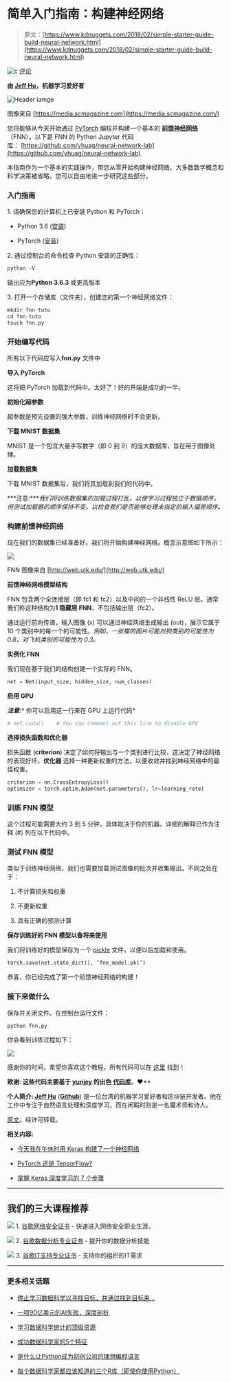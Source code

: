 # 简单入门指南：构建神经网络

> 原文：[https://www.kdnuggets.com/2018/02/simple-starter-guide-build-neural-network.html](https://www.kdnuggets.com/2018/02/simple-starter-guide-build-neural-network.html)

![c](../Images/3d9c022da2d331bb56691a9617b91b90.png) [评论](#comments)

**由 [Jeff Hu](https://www.linkedin.com/in/yaochiehhu/)，机器学习爱好者**

![Header iamge](../Images/fc4c11c0a8e72faaf2ca753224789de7.png)

图像来自 [https://media.scmagazine.com](https://media.scmagazine.com/)

您将能够从今天开始通过 [PyTorch](http://pytorch.org/) 编程并构建一个基本的 [**前馈神经网络**](https://brilliant.org/wiki/feedforward-neural-networks/)（FNN）。以下是 FNN 的 Python Jupyter 代码库： [https://github.com/yhuag/neural-network-lab](https://github.com/yhuag/neural-network-lab)

本指南作为一个基本的实践操作，带您从零开始构建神经网络。大多数数学概念和科学决策被省略。您可以自由地进一步研究这些部分。

### 入门指南

1\. 请确保您的计算机上已安装 Python 和 PyTorch：

+   Python 3.6 ([安装](https://www.python.org/downloads/))

+   PyTorch ([安装](http://pytorch.org/))

2\. 通过控制台的命令检查 Python 安装的正确性：

```py
python -V
```

输出应为**Python 3.6.3** 或更高版本

3\. 打开一个存储库（文件夹），创建您的第一个神经网络文件：

```py
mkdir fnn-tuto
cd fnn-tuto
touch fnn.py
```

### 开始编写代码

所有以下代码应写入**fnn.py** 文件中

**导入 PyTorch**

这将把 PyTorch 加载到代码中。太好了！好的开端是成功的一半。

**初始化超参数**

超参数是预先设置的强大参数，训练神经网络时不会更新。

**下载 MNIST 数据集**

MNIST 是一个包含大量手写数字（即 0 到 9）的庞大数据库，旨在用于图像处理。

**加载数据集**

下载 MNIST 数据集后，我们将其加载到我们的代码中。

***注意:****我们将训练数据集的加载过程打乱，以使学习过程独立于数据顺序，但测试加载器的顺序保持不变，以检查我们是否能够处理未指定的输入偏差顺序。*

### 构建前馈神经网络

现在我们的数据集已经准备好。我们将开始构建神经网络。概念示意图如下所示：

![](../Images/5aa5e0ecf1e76a49324c6da5ec93a9c9.png)

FNN 图像来自 [http://web.utk.edu/](http://web.utk.edu/)

**前馈神经网络模型结构**

FNN 包含两个全连接层（即 fc1 和 fc2）以及中间的一个非线性 ReLU 层。通常我们称这种结构为**1 隐藏层 FNN**，不包括输出层（fc2）。

通过运行前向传递，输入图像 (x) 可以通过神经网络生成输出 (out)，展示它属于 10 个类别中的每一个的可能性。*例如，一张猫的图片可能对狗类别的可能性为 0.8，对飞机类别的可能性为 0.3。*

**实例化 FNN**

我们现在基于我们的结构创建一个实际的 FNN。

```py
net = Net(input_size, hidden_size, num_classes)
```

**启用 GPU**

***注意:**** 你可以启用这一行来在 GPU 上运行代码*

```py
# net.cuda()    # You can comment out this line to disable GPU
```

**选择损失函数和优化器**

损失函数 (**criterion**) 决定了如何将输出与一个类别进行比较，这决定了神经网络的表现好坏。**优化器** 选择一种更新权重的方法，以便收敛并找到神经网络中的最佳权重。

```py
criterion = nn.CrossEntropyLoss()
optimizer = torch.optim.Adam(net.parameters(), lr=learning_rate)
```

### 训练 FNN 模型

这个过程可能需要大约 3 到 5 分钟，具体取决于你的机器。详细的解释已作为注释 (#) 列在以下代码中。

### 测试 FNN 模型

类似于训练神经网络，我们也需要加载测试图像的批次并收集输出。不同之处在于：

1.  不计算损失和权重

1.  不更新权重

1.  具有正确的预测计算

**保存训练好的 FNN 模型以备将来使用**

我们将训练好的模型保存为一个 [pickle](https://wiki.python.org/moin/UsingPickle) 文件，以便以后加载和使用。

```py
torch.save(net.state_dict(), ‘fnn_model.pkl’)
```

恭喜，你已经完成了第一个前馈神经网络的构建！

### 接下来做什么

保存并关闭文件。在控制台运行文件：

```py
python fnn.py
```

你会看到训练过程如下：

![](../Images/1253e956ebdc7cdfcde3b4a47fa3af04.png)

感谢你的时间，希望你喜欢这个教程。所有代码可以在 [这里](https://github.com/yhuag/neural-network-lab/blob/master/Feedforward%20Neural%20Network.ipynb) 找到！

**致谢: 这些代码主要基于 [**yunjey**](https://github.com/yunjey) 的出色 [**代码库**](https://github.com/yunjey/pytorch-tutorial/blob/master/tutorials/02-intermediate/generative_adversarial_network/main.py)**。❤**

**个人简介: [Jeff Hu](https://www.linkedin.com/in/yaochiehhu/)** (**[Github](https://yhuag.github.io/)**) 是一位台湾的机器学习爱好者和区块链开发者。他在工作中专注于自然语言处理和深度学习，而在闲暇时则是一名魔术师和诗人。

[原文](https://towardsdatascience.com/a-simple-starter-guide-to-build-a-neural-network-3c2cf07b8d7c)。经许可转载。

**相关内容:**

+   [今天我在午休时用 Keras 构建了一个神经网络](/2017/12/today-built-neural-network-during-lunch-break-keras.html)

+   [PyTorch 还是 TensorFlow?](/2017/08/pytorch-tensorflow.html)

+   [掌握 Keras 深度学习的 7 个步骤](/2017/10/seven-steps-deep-learning-keras.html)

* * *

## 我们的三大课程推荐

![](../Images/0244c01ba9267c002ef39d4907e0b8fb.png) 1. [谷歌网络安全证书](https://www.kdnuggets.com/google-cybersecurity) - 快速进入网络安全职业生涯。

![](../Images/e225c49c3c91745821c8c0368bf04711.png) 2\. [谷歌数据分析专业证书](https://www.kdnuggets.com/google-data-analytics) - 提升你的数据分析技能

![](../Images/0244c01ba9267c002ef39d4907e0b8fb.png) 3\. [谷歌IT支持专业证书](https://www.kdnuggets.com/google-itsupport) - 支持你的组织的IT需求

* * *

### 更多相关话题

+   [停止学习数据科学以寻找目标，并通过找到目标来…](https://www.kdnuggets.com/2021/12/stop-learning-data-science-find-purpose.html)

+   [一项90亿美元的AI失败，深度剖析](https://www.kdnuggets.com/2021/12/9b-ai-failure-examined.html)

+   [学习数据科学统计的顶级资源](https://www.kdnuggets.com/2021/12/springboard-top-resources-learn-data-science-statistics.html)

+   [成功数据科学家的5个特征](https://www.kdnuggets.com/2021/12/5-characteristics-successful-data-scientist.html)

+   [是什么让Python成为初创公司的理想编程语言](https://www.kdnuggets.com/2021/12/makes-python-ideal-programming-language-startups.html)

+   [每个数据科学家都应该知道的三个R库（即使你使用Python）](https://www.kdnuggets.com/2021/12/three-r-libraries-every-data-scientist-know-even-python.html)
